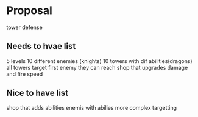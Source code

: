 # Proposal

tower defense 

## Needs to hvae list
5 levels
10 different enemies (knights)
10 towers with dif abilities(dragons)
all towers target first enemy they can reach
shop that upgrades damage and fire speed

## Nice to have list 
shop that adds abilities 
enemis with abilies
more complex targetting 



